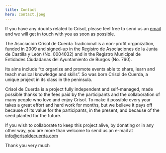 ```yaml
---
title: Contact
hero: contact.jpeg
---
```


If you have any doubts related to Crisol, please feel free to send us an [email](mailto:info@crisoldecuerda.com) and we will get in touch with you as soon as possible.

The Asociación Crisol de Cuerda Tradicional is a non-profit organization, funded in 2009 and signed-up in the Registro de Asociaciones de la Junta de Castilla y León (No. 0004032) and in the Registro Municipal de Entidades Ciudadanas del Ayuntamiento de Burgos (No. 760).

Its aims include “to organize and promote events able to share, learn and teach musical knowledge and skills”. So was born Crisol de Cuerda, a unique project in its class in the peninsula.

Crisol de Cuerda is a project fully independent and self-managed, made possible thanks to the fees paid by the participants and the collaboration of many people who love and enjoy Crisol. To make it possible every year takes a great effort and hard work for months, but we believe it pays off because of its value for the participants, in the present, and because of the seed planted for the future.

If you wish to collaborate to keep this project alive, by donating or in any other way, you are more than welcome to send us an e-mail at [info@crisoldecuerda.com](mailto:info@crisoldecuerda.com?subject=How%20can%20I%20support%20Crisol)

Thank you very much
